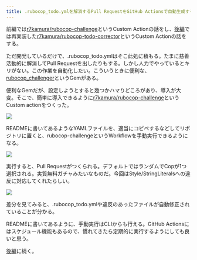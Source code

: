```yaml
---
title: .rubocop_todo.ymlを解消するPull RequestをGitHub Actionsで自動生成する (前編)
---
```

前編では[r7kamura/rubocop-challenge](https://github.com/r7kamura/rubocop-challenge)というCustom Actionの話をし、[後編](https://r7kamura.com/articles/2022-05-15-rubocop-todo-corrector)では再実装した[r7kamura/rubocop-todo-corrector](https://github.com/r7kamura/rubocop-todo-corrector)というCustom Actionの話をする。

ただ開発しているだけで、.rubocop\_todo.ymlはそこ此処に積もる。たまに慈善活動的に解消してPull Requestを出したりもする。しかし人力でやっているとキリがない。この作業を自動化したい。こういうときに便利な、[rubocop\_challenger](https://github.com/ryz310/rubocop_challenger)というGemがある。

便利なGemだが、設定しようとすると幾つかハマりどころがあり、導入が大変。そこで、簡単に導入できるように[r7kamura/rubocop-challenge](https://github.com/r7kamura/rubocop-challenge)というCustom actionをつくった。

![](https://lh3.googleusercontent.com/docs/ADP-6oGN6-jEUyOU6zmhkhvr7PDeTYJfR65T57h6WCrKnULOtHJIA5oK_HwqpdglKT9o8JY33rUN2hg2x_nni4BoEf7_h0pBZhXmmnX3fT0ycKUxsKhwCOYiRxwHLDacxyPHLOUeHNI-lzVhnPJ6IiyLdGuG104NyQWuWc4l2KYiR3KirxOZvBjRum-14PTdBfiz462dYdHadpkOfmeS1dCajJx0CAL8ihuqXRo9qXQUhGz4WHN8ybwetgvuxGQxFvu8rdEUv2ZLQOMbiyrDKfIR6HAoUXPW3M_xoaJAXAZa-d8R4viHuT-Wcp4mkp_uOUlL1yo0gP6ixj6ioX960I1eyzZa8DX_cktVCUgRaB0wmK75yRcQXviWRa_HhPepqxFN1ED4aY7r-eoOexSlg6T68PicdCDbwuwKncDp1KxQaBjHbWMYmSFW2YfDq0K4pTPv111lTLOgE_TFamACbei1Ub6vgElog4FM9Uw1SRx2Ff6CZIYVWuM3kcj233Ume9uRf211QZJbnpfKrLSOD3eCUTgarS5ENB_qlXZUdzm1J4l3NSD4dgC7T72r7ehBR52Rw5uAGIkw6a_VImrefzaECKX-ak6OJnC1ce4s7dLy5rocN4gPH_GiU-AJ23Gx75A1YIJxBD7q7tMIfDMfSQ7niglCwOKgjDazoZsPkr2OViqNELbk1TNVjKnMCJYYvkOibSDUrkTZlXTzPXmQ9omXlVpjfsDAtTYay8lDqcxt9ZkxQXfUqk8da8tK6AGP_mEzA9vkH6ctRI4YFTqfywqZ3DqfyyYS_mCw7w-2xoMqA0-Z63eE9tN_dZIQzYEZL_XU8RWN3lkW1TsFDdu-xoqo-yAZh_JyQCrv0-I1BIJid3F0y9gyFLSlAWdChssNG4o8NUne3QiJo6TdXJAWgUDoao2hbuioBBvaXYMX18z2-agJUZnBeMHP5H5Fwkxm6SRMjWjFUiXdQxah2K7l8cQrHOZAm2usdN17K6crTSyVeMG71OGHKzEVeDvHWMrNT5sHef-aee9tKqlSJkoH1GnaYfho-uY0Wx1kAaU995f3MRPo2RS7w3_lmpJT-WFoQ4KKFqLGTjRgyBeUsOxm-JEjGGsxdbEftdXFDM2UK03oa8hIks1z20kFAwIQvwqfq4AFlS4T3zufFk04IHNmce1VEKqQp8eo5wj4xmbNopn0wVJeH7scv5IgneyNAkyZyDtxQOmCiSAnROtyaxezWaLu7MT_DH61UaOIIiH9AHMuheMhHXXU)

READMEに書いてあるようなYAMLファイルを、適当にコピペするなどしてリポジトリに置くと、rubocop-challengeというWorkflowを手動実行できるようになる。

![](https://lh3.googleusercontent.com/docs/ADP-6oHbG5knMdAej0F5RPC0bwS4NWInaBh6HabVqzzLV0Guo1fOc-utpuGEIBD0Ab1G200_G0_sRxKEYCFFzSyzMa_I5HmaeoYNyIGHjdSInwjCTJgk2NeZQ5QnvPgZME5VfCswCOiMdTPrRbwYDKEOi6lFarCFkTmPnUC8UsHLP1QNEnCAIleR0RkyvO8ovbbQg9S_FMx_9zAahoxxx5RTsijCPLZv6hXRHWrYzZkp2Ob3Qo4FpPGoqiOqXfzQXmfEMCiXVDZTpExFkEW42KeQ6fvxb016uaTgr7dhcxgxJc8inzKkjUERuqZBNl8TsAJkosazOha5PWOefil0ccvHlA2aoFtWTc15NLWVIoiEkGVWeBDLqkK4fM9kPd7_u6ypdBiUZCujD24HmgFeoTK6Y77ujy-fRPQtYKrSrbqNW7vGtX9TL2yTObo5UFzp5rmtfNWF03Elh7jaPCSwCjA4MosLL2Nqa5HdvvpsMEO9CkUWTatBaBBoW_hHAR3XTY-h999ip0kR9hkKFqoIA4cIQD1FyxZlAAygYWlDDZbLa4hM9_m-qS1-XSQDqEjtrtmKkMQV1lGx4x6RctxA7IrbG4v0z09qz_e8C7ww6ZEZ1GUbf5_d6AoNs22xlomunh_M_VZqc7LtzYNirWYKr7FqyS5tAR5O1gMpnCFR9t194piFq2gucOlgUMriUTTzk-S5WJhChGyCgtHmXHsFrozr76gILWkn05Z3BDyfg5BVrd5e4uNdD9AgwA9PHWVf5HYiWmm4ene0zDwkQC2hJmcNQmXyKHQnaqAt14kR-dCO3keqPPiWta0IttxaAxBU1KKfWZDQ7os9lWqLG4sVN2lXQKGC9yDiAynxCMY29AGovD_7EiSW0uunomlYUuQH6571geU-6tq0r1Ynd9B5168HB0jfm2sJYbHCppNiIvQW4IxExeg2BApDFf8QNNMrc0kccrKgfLV2ia8h7K4DsXeSoxB8nCrYnEVjicVRsApSFhWhqtZfNnzmmpSVpKHqmVygdhGx39uJlyVAxmAa2bovXbb3xuxrVZmpJq_mWJ7bc4mbG9_mp5CFLuD_92t0iBe4vBcscKQzOoYu-fIxP9vXKI5L7V2RRDpLe56yysbxUXbRtTms6V_s7O9g1xi7tb2TbqbnZj4vcBHiEL_-nWS-7YsCLIHAMZnBcULyYpNxir6oP40DfRtTt30a2zdJCFEINLJZGCvZ6R0pQ1NDm2-Dq37WJOXJTqL2ZiMxGhUZYg0fyHYB)

実行すると、Pull Requestがつくられる。デフォルトではランダムでCopが1つ選択される。実質無料ガチャみたいなものだ。今回はStyle/StringLiteralsへの違反に対応してくれたらしい。

![](https://lh3.googleusercontent.com/docs/ADP-6oE9MFoRCY5_HOZyEmekvKCCQU2QcOGpNZydYpjsTHm-9NLkvBM-YV4GONJG4ZpcLO8bkOnFWzMtM_laUPUIVYoR4h3BUjl5a4qyYODbdMxiwOqnP4H24S17njgMZL91zCv54l_7_-cT53r2rJ8bjKVxqIvY8J1iuJ9C8Kyn9f_pGQ7HD-bkNe2B9aUSCSIjWSMLm6Z3PTzGwOeYD6aZSK4-PtNsjyYvmS1LnGkOHxzmYGkp28VTy7S366Oc716mY13-BsMLmPJiEX-x8aBU78BAaI9nKW630o-u5yIwebBPPr05TPiQ2Jh6uYg7cxnFoReWZBnb3y65wpFZeyggXgP4c_sBsrRVRhI-vU4tJXHUYq0lyHm0Y2G151VwSX6aTSb_-c3NIOQYJq4caU1SZMh408EEeHI8gumQW41cxVjh9njfgAvSZESPEuGj-BBltR9CUV9rzZcD7AXkrUD0xzRbKFyK8OuCrXh_bS8wJoteQGCuI-CyxSXe4vLbDpf--ypSrmYD9qgeUz5DvtrpDgQgRsClOp4da-VeWbVhhZeMQ75uLiTcAjxZok6ukWqxgvHYaaw3R-vu3V4HHEoePseUvEHir7y3vYGMTD9LlZE6qLkRlQFXMAui47zghVj_GdPgQkFhvni2Oo5SFVQfiGmMmqNnH_ltBFdpCBoeX-KMFel3wKy-1p07rIpWHwR1QXow5pKfZwop7Wz-J6lvajOgZhaxB0y-cjD3HshAhlkMeY04tDXmv5vA_DnaiqxpqoTCBQ1KBDRaSeB1nJhOxT2W_hgDCZXeAOJHy_tmQRybTEdupecm5h-t9VzjG3FtQ_tgCylG4OSJjKBDFfUdHuecweOKQu6Y_vlz-LcP_U5q3dUgLy2vQ7Uz0lFD7_seQepRB_x9_U7QmVnRL84HSQinhLaUl09yfnUyPNLJbFiJ_v3TwV7wRXedIlqmYPPp25XNYTlrwUN726Leh97aJflWVnqLw1aXCHACH5hlivLOwToLLxL5MEn6cOZGd32-xkBptaseMwJCAUYDt8VDiTt6psmDv3yrlDYt0mbNMWVM7AFYUel9KVGnKFTrJ5enCFtaUMSL-f3zhwUxwzGPKcX_pYCJt1QkTY5gzaWw0G2bJzapMpRYRDgugSeeU9Pm00csLvoL0AIus-y8vKsiX1o2Btg5e5ZbL5CKZeJVs08Swr1zf0E1WKYdyGNpnaZGJXqokWi8r4DkjtAmIL86J-XJduSdNf5pGD7btn45wnVnwIit)

差分を見てみると、.rubocop\_todo.ymlや違反のあったファイルが自動修正されていることが分かる。

READMEに書いてあるように、手動実行はCLIからも行える。GitHub Actionsにはスケジュール機能もあるので、慣れてきたら定期的に実行するようにしても良いと思う。

[後編](https://r7kamura.com/articles/2022-05-15-rubocop-todo-corrector)に続く。
